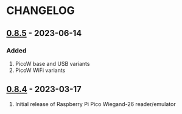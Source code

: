 # CHANGELOG

## [0.8.5](https://github.com/uhppoted/uhppoted-wiegand/releases/tag/v0.8.5) - 2023-06-14

### Added
1. PicoW base and USB variants
2. PicoW WiFi variants


## [0.8.4](https://github.com/uhppoted/uhppoted-wiegand/releases/tag/v0.8.4) - 2023-03-17

1. Initial release of Raspberry Pi Pico Wiegand-26 reader/emulator

